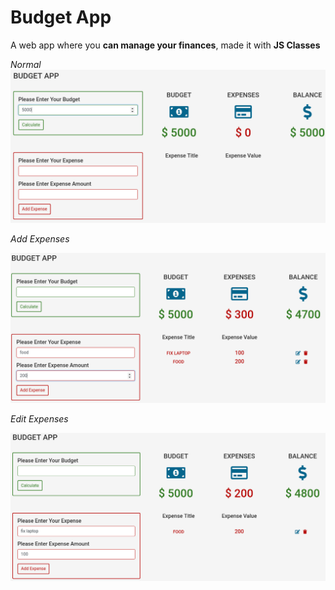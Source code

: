 # Budget App

A web app where you **can manage your finances**, made it with **JS Classes**

*Normal*
![normal](img/normal.png)

*Add Expenses*

![normal](img/expenses.png)

*Edit Expenses*

![normal](img/edit.png)